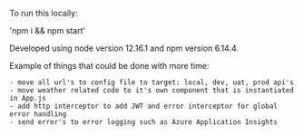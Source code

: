 To run this locally:

'npm i && npm start'

Developed using node version 12.16.1 and npm version 6.14.4.

Example of things that could be done with more time:

	- move all url's to config file to target: local, dev, uat, prod api's
	- move weather related code to it's own component that is instantiated in App.js
	- add http interceptor to add JWT and error interceptor for global error handling
	- send error's to error logging such as Azure Application Insights
